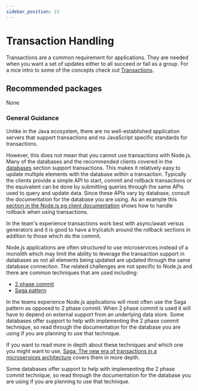 ```yaml
---
sidebar_position: 13
---
```


# Transaction Handling

Transactions are a common requirement for applications. They
are needed when you want a set of updates either to all
succeed or fail as a group. For a nice intro to some of
the concepts check out
[Transactions](https://cs.uwaterloo.ca/~tozsu/courses/CS338/lectures/15.%20Transactions.pdf).


## Recommended packages

None

### General Guidance

Unlike in the Java ecosystem, there are no well-established application
servers that support transactions and no JavaScript specific standards
for transactions.

However, this does not mean that you cannot use transactions with
Node.js. Many of the databases and the recommended clients covered
in the [databases](./databases.md) section support transactions.
This makes it relatively easy to update multiple elements
with the database within a transaction. Typically
the clients provide a simple API to start, commit and rollback
transactions or the equivalent can be done by submitting queries
through the same APIs used to query and update data. Since
these APIs vary by database, consult the documentation for the
database you are using. As an example this 
[section in the Node.js pg client documentation](https://node-postgres.com/features/transactions)
shows how to handle rollback when using transactions. 

In the team's experience transactions work best with async/await versus
generators and it is good to have a try/catch around the
rollback sections in addition to those which do the commit.

Node.js applications are often structured to use microservices
instead of a monolith which may limit the ability to leverage
the transaction support in databases as not all elements
being updated are updated through the same database
connection. The related challenges are not specific to
Node.js and there are common techniques that are used
including:
  * [2 phase commit](https://www.educative.io/answers/what-is-the-two-phase-commit-protocol)
  * [Saga pattern](https://medium.com/trendyol-tech/saga-pattern-briefly-5b6cf22dfabc)
  
In the teams experience Node.js applications will most often use the
Saga pattern as opposed to 2 phase commit. When 2 phase commit is
used it will have to depend on external support from an underlying
data store. Some databases offer support to help with implementing
the 2 phase commit technique, so read through the documentation for the
database you are using if you are planning to use that technique.

If you want to read more in depth about these techniques
and which one you might want to use, 
[Saga: The new era of transactions in a microservices architecture](https://www.redhat.com/files/summit/session-assets/2019/T42224.pdf)
covers them in more depth.

Some databases offer support to help with implementing
the 2 phase commit technique, so read through the documentation for the
database you are using if you are planning to use that technique.

